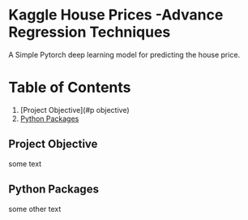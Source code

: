 # Kaggle House Prices -Advance Regression Techniques

A Simple Pytorch deep learning model for predicting the house price.

# Table of Contents
1. [Project Objective](#p objective)
2. [Python Packages](#packages)

## Project Objective <a name="p objective"></a>
some text

## Python Packages
some other text
